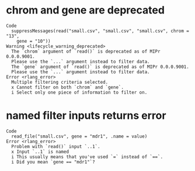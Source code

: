 # chrom and gene are deprecated

    Code
      suppressMessages(read("small.csv", "small.csv", "small.csv", chrom = "13",
        gene = "10"))
    Warning <lifecycle_warning_deprecated>
      The `chrom` argument of `read()` is deprecated as of MIPr 0.0.0.9001.
      Please use the `...` argument instead to filter data.
      The `gene` argument of `read()` is deprecated as of MIPr 0.0.0.9001.
      Please use the `...` argument instead to filter data.
    Error <rlang_error>
      Multiple filtering criteria selected.
      x Cannot filter on both `chrom` and `gene`.
      i Select only one piece of information to filter on.

# named filter inputs returns error

    Code
      read_file("small.csv", gene = "mdr1", .name = value)
    Error <rlang_error>
      Problem with `read()` input `..1`.
      x Input `..1` is named
      i This usually means that you've used `=` instead of `==`.
      i Did you mean `gene == "mdr1"`?

